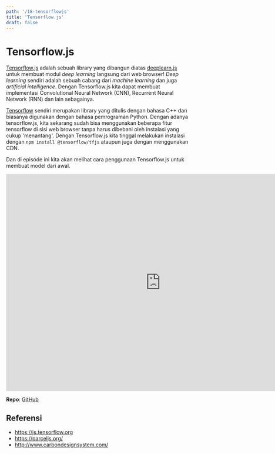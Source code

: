 ```yaml
---
path: '/18-tensorflowjs'
title: 'Tensorflow.js'
draft: false
---
```


# Tensorflow.js

[Tensorflow.js](https://js.tensorflow.org/) adalah sebuah library yang dibangun diatas [deeplearn.js](https://deeplearnjs.org/) untuk membuat modul _deep learning_ langsung dari web browser! _Deep learning_ sendiri adalah sebuah cabang dari _machine learning_ dan juga _artificial intelligence_. Dengan Tensorflow.js kita dapat membuat implementasi Convolutional Neural Network (CNN), Recurrent Neural Network (RNN) dan lain sebagainya.

[Tensorflow](https://tensorflow.org) sendiri merupakan library yang ditulis dengan bahasa C++ dan biasanya digunakan dengan bahasa pemrograman Python. Dengan adanya tensorflow.js, kita sekarang sudah bisa menggunakan beberapa fitur tensorflow di sisi web browser tanpa harus dibebani oleh instalasi yang cukup 'menantang'. Dengan Tensorflow.js kita tinggal melakukan instalasi dengan `npm install @tensorflow/tfjs` ataupun juga dengan menggunakan CDN.

Dan di episode ini kita akan melihat cara penggunaan Tensorflow.js untuk membuat model dari awal.

<iframe width="840" height="590" src="https://www.youtube.com/embed/iO_-8c3fqZM" frameborder="0" allowfullscreen></iframe>

**Repo**: [GitHub](https://github.com/rizafahmi/simple-predict-tfjs-vanilla)

## Referensi

* https://js.tensorflow.org
* https://parceljs.org/
* http://www.carbondesignsystem.com/
